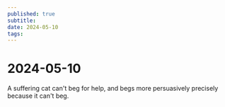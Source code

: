 ```yaml
---
published: true
subtitle: 
date: 2024-05-10
tags: 
---
```


# 2024-05-10
A suffering cat can't beg for help, and begs more persuasively precisely because it can't beg.
